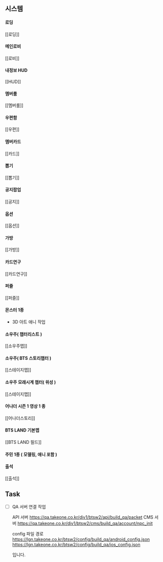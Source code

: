 


## 시스템
#### 로딩
[[로딩]]

#### 메인로비
[[로비]]

#### 내정보 HUD
[[HUD]]

#### 멤버룸
[[멤버룸]]


#### 우편함
[[우편]]

#### 멤버카드
[[카드]]

#### 뽑기
[[뽑기]]

#### 공지팝업
[[공지]]

#### 옵션
[[옵션]]

#### 가방
[[가방]]

#### 카드연구
[[카드연구]]

#### 퍼즐
[[퍼즐]]

#### 몬스터 1종
- 3D 아트 애니 작업
#### 소우주( 챕터리스트 )
[[소우주맵]]

#### 소우주( BTS 스토리챕터 )
[[스테이지맵]]
#### 소우주 모래시계 챕터( 위성 )
[[스테이지맵]]

#### 어나더 시즌 1 영상 1 종
[[어나더스토리]]

#### BTS LAND 기본맵
[[BTS LAND 필드]]
#### 주민 1종 ( 모델링, 애니 포함 )


#### 출석
[[출석]]


## Task
- [ ] QA 서버 연결 작업 

	
	API 서버
	https://qa.takeone.co.kr/div1/btsw2/api/build_qa/packet
	CMS 서버
	https://qa.takeone.co.kr/div1/btsw2/cms/build_qa/account/npc_init
	
	config 파일 경로
	https://lgn.takeone.co.kr/btsw2/config/build_qa/android_config.json
	https://lgn.takeone.co.kr/btsw2/config/build_qa/ios_config.json
	
	입니다.